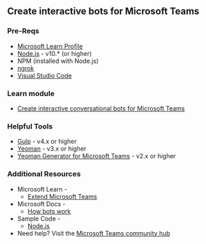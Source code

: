 ## Create interactive bots for Microsoft Teams

### Pre-Reqs
* [Microsoft Learn Profile](https://aka.ms/Build20/Learn)
* [Node.js](https://nodejs.org/) - v10.* (or higher)
* NPM (installed with Node.js)
* [ngrok](https://ngrok.com/)  
* [Visual Studio Code](https://code.visualstudio.com?ocid=AID3012652&WT.mc_id=Build2020_studiosession)

### Learn module
* [Create interactive conversational bots for Microsoft Teams](https://aka.ms/Learn/TeamsBots)

### Helpful Tools
* [Gulp](https://gulpjs.com/) - v4.x or higher
* [Yeoman](https://yeoman.io/) - v3.x or higher
* [Yeoman Generator for Microsoft Teams](https://github.com/OfficeDev/generator-teams) - v2.x or higher

### Additional Resources
* Microsoft Learn - 
  * [Extend Microsoft Teams](https://docs.microsoft.com/learn/paths/m365-msteams-associate?ocid=AID3012652&WT.mc_id=Build2020_studiosession)
* Microsoft Docs - 
  * [How bots work](https://aka.ms/docs/how-bots-work)
* Sample Code -
  * [Node.js](https://github.com/OfficeDev/microsoft-teams-sample-complete-node)
* Need help? Visit the [Microsoft Teams community hub](https://aka.ms/MTC/MicrosoftTeams?ocid=AID3012652&WT.mc_id=Build2020_studiosession)
